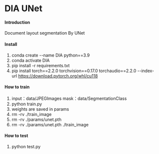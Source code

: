# DIA UNet

#### Introduction
Document layout segmentation By UNet

#### Install

1.  conda create --name DIA python==3.9
2.  conda activate DIA
3.  pip install -r requirements.txt
4.  pip install torch==2.2.0 torchvision==0.17.0 torchaudio==2.2.0 --index-url https://download.pytorch.org/whl/cu118

#### How to train

1.  input：data/JPEGImages   mask：data/SegmentationClass
2.  python train.py
3.  weights are saved in params
4.  rm -rv ./train_image
5.  rm -rv ./params/unet.pth
6.  rm -rv ./params/unet.pth ./train_image

#### How to test
1.  python test.py

